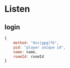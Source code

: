 # Listen

## login

``` js
{
    method: "dvc|gpg|fb",
    pid: "player unique id",
    name: name,
    roomId: roomId
}
```
